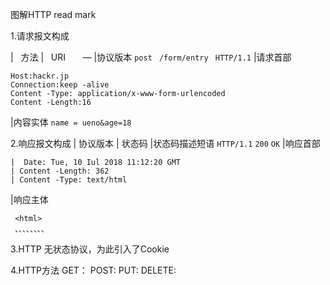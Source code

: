 图解HTTP read mark

1.请求报文构成
  
 |   方法 |   URI       —  |协议版本
`post ` `/form/entry` ` HTTP/1.1`
|请求首部

```
Host:hackr.jp
Connection:keep -alive
Content -Type: application/x-www-form-urlencoded
Content -Length:16
```

 |内容实体
`name = ueno&age=18`

2.响应报文构成
|  协议版本  |  状态码  |状态码描述短语
 `HTTP/1.1`  `200`    `OK`
|响应首部
```
|  Date: Tue, 10 Iul 2018 11:12:20 GMT
| Content -Length: 362
| Content -Type: text/html 
```
|响应主体
```
 <html> 
 、、、、、、、、
```              
3.HTTP 无状态协议，为此引入了Cookie

4.HTTP方法
GET： 
POST:
PUT:
DELETE:





